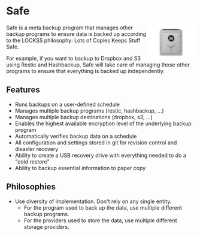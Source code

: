 # Safe

<img src="assets/safe-icon.png" alt="Image of a safe" align="right" style="width: 128px;" /></a>

Safe is a meta backup program that manages other backup programs to ensure data
is backed up according to the LOCKSS philosophy: Lots of Copies Keeps Stuff
Safe.

For example, if you want to backup to Dropbox and S3 using Restic and
Hashbackup, Safe will take care of managing those other programs to ensure that
everything is backed up independently.

## Features

- Runs backups on a user-defined schedule
- Manages multiple backup programs (restic, hashbackup, ...)
- Manages multiple backup destinations (dropbox, s3, ...)
- Enables the highest available encryption level of the underlying backup
  program
- Automatically verifies backup data on a schedule
- All configuration and settings stored in git for revision control and
  disaster recovery
- Ability to create a USB recovery drive with everything needed to do a "cold
  restore"
- Ability to backup essential information to paper copy

## Philosophies

- Use diversity of implementation. Don't rely on any single entity.
  - For the program used to back up the data, use multiple different backup
    programs.
  - For the providers used to store the data, use multiple different storage
    providers.
